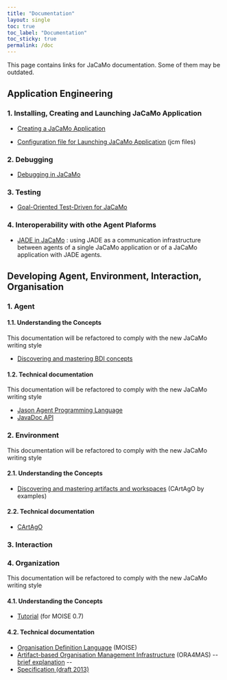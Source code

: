 ```yaml
---
title: "Documentation"
layout: single
toc: true
toc_label: "Documentation"
toc_sticky: true
permalink: /doc
---
```


This page contains links for JaCaMo documentation. Some of them may be outdated. 

<!-- [link to documentation hosted in JaCaMo repository](http://jacamo-lang.github.io/jacamo/){:target="_blank"} -->

## Application Engineering

### 1. Installing, Creating and Launching JaCaMo Application

- [Creating a JaCaMo Application](http://jacamo-lang.github.io/jacamo/install.html)

- [Configuration file for Launching JaCaMo Application](https://jacamo-lang.github.io/jacamo/jcm.html) (jcm files)

### 2. Debugging

- [Debugging in JaCaMo](https://jacamo-lang.github.io/jacamo/debug.html)

### 3. Testing

- [Goal-Oriented Test-Driven for JaCaMo](https://jacamo-lang.github.io/jacamo/tutorials/tdd/readme.html)

### 4. Interoperability with othe Agent Plaforms

- [JADE in JaCaMo](http://jason-lang.github.io/jason/tutorials/jason-jade/readme.html) : using JADE as a communication infrastructure between agents of a single JaCaMo application or of a JaCaMo application with JADE agents.

## Developing Agent, Environment, Interaction, Organisation

### 1. Agent 

#### 1.1. Understanding the Concepts  

This documentation will be refactored to comply with the new JaCaMo writing style

- [Discovering and mastering BDI concepts](http://jason-lang.github.io/jason/tutorials/hello-bdi/readme.html)
  
#### 1.2. Technical documentation

This documentation will be refactored to comply with the new JaCaMo writing style

- [Jason Agent Programming Language](http://jason-lang.github.io/jason/)
- [JavaDoc API](https://jason-lang.github.io/api/)

### 2. Environment  

This documentation will be refactored to comply with the new JaCaMo writing style

#### 2.1. Understanding the Concepts  

- [Discovering and mastering artifacts and workspaces](https://github.com/CArtAgO-lang/cartago/blob/master/docs/cartago_by_examples/cartago_by_examples.pdf) (CArtAgO by examples)

#### 2.2. Technical documentation 

- [CArtAgO](https://github.com/CArtAgO-lang/cartago/tree/master/docs)
<!-- - API -->

### 3. Interaction

### 4. Organization

This documentation will be refactored to comply with the new JaCaMo writing style

#### 4.1. Understanding the Concepts 

- [Tutorial](https://github.com/moise-lang/moise/blob/master/doc/tutorial/tutorial.pdf) (for MOISE 0.7)  

#### 4.2. Technical documentation

- [Organisation Definition Language](http://moise.sourceforge.net/doc) (MOISE)
- [Artifact-based Organisation Management Infrastructure](http://moise.sourceforge.net/doc/ora4mas) (ORA4MAS) -- [brief explanation](https://github.com/moise-lang/moise/tree/master/doc/ora4mas) -- 
- [Specification (draft 2013)](https://github.com/moise-lang/moise/blob/master/doc/specification/moise-spec.pdf)
<!-- - API -->


